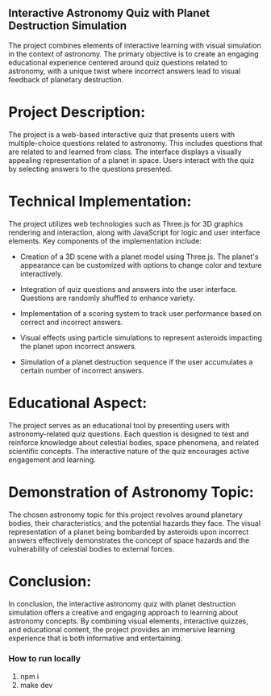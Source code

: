 ## Interactive Astronomy Quiz with Planet Destruction Simulation 
The project combines elements of interactive learning with visual simulation in the context of astronomy. The primary objective is to create an engaging educational experience centered around quiz questions related to astronomy, with a unique twist where incorrect answers lead to visual feedback of planetary destruction. 

# Project Description: 
The project is a web-based interactive quiz that presents users with multiple-choice questions related to astronomy. This includes questions that are related to and learned from class. The interface displays a visually appealing representation of a planet in space. Users interact with the quiz by selecting answers to the questions presented. 

# Technical Implementation: 
The project utilizes web technologies such as Three.js for 3D graphics rendering and interaction, along with JavaScript for logic and user interface elements. Key components of the implementation include: 

- Creation of a 3D scene with a planet model using Three.js. The planet's appearance can be customized with options to change color and texture interactively. 

- Integration of quiz questions and answers into the user interface. Questions are randomly shuffled to enhance variety. 

- Implementation of a scoring system to track user performance based on correct and incorrect answers. 

- Visual effects using particle simulations to represent asteroids impacting the planet upon incorrect answers. 

- Simulation of a planet destruction sequence if the user accumulates a certain number of incorrect answers.  

# Educational Aspect: 
The project serves as an educational tool by presenting users with astronomy-related quiz questions. Each question is designed to test and reinforce knowledge about celestial bodies, space phenomena, and related scientific concepts. The interactive nature of the quiz encourages active engagement and learning. 

# Demonstration of Astronomy Topic: 
The chosen astronomy topic for this project revolves around planetary bodies, their characteristics, and the potential hazards they face. The visual representation of a planet being bombarded by asteroids upon incorrect answers effectively demonstrates the concept of space hazards and the vulnerability of celestial bodies to external forces. 
 
# Conclusion: 
In conclusion, the interactive astronomy quiz with planet destruction simulation offers a creative and engaging approach to learning about astronomy concepts. By combining visual elements, interactive quizzes, and educational content, the project provides an immersive learning experience that is both informative and entertaining. 

### How to run locally

1. npm i
2. make dev
